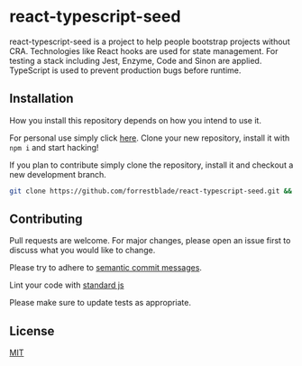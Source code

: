 # react-typescript-seed

react-typescript-seed is a project to help people bootstrap projects without CRA.  Technologies like React hooks are used for state management.  For testing a stack including Jest, Enzyme, Code and Sinon are applied.  TypeScript is used to prevent production bugs before runtime.

## Installation

How you install this repository depends on how you intend to use it.  

For personal use simply click [here](https://github.com/forrestblade/react-typescript-seed/generate).  Clone your new repository, install it with `npm i` and start hacking!

If you plan to contribute simply clone the repository, install it and checkout a new development branch.  

```bash
git clone https://github.com/forrestblade/react-typescript-seed.git && cd react-typescript-seed && npm i && git checkout -b dev && npm start
```


## Contributing
Pull requests are welcome. For major changes, please open an issue first to discuss what you would like to change.

Please try to adhere to [semantic commit messages](https://seesparkbox.com/foundry/semantic_commit_messages).

Lint your code with [standard js](https://standardjs.com/)

Please make sure to update tests as appropriate.

## License
[MIT](https://choosealicense.com/licenses/mit/)